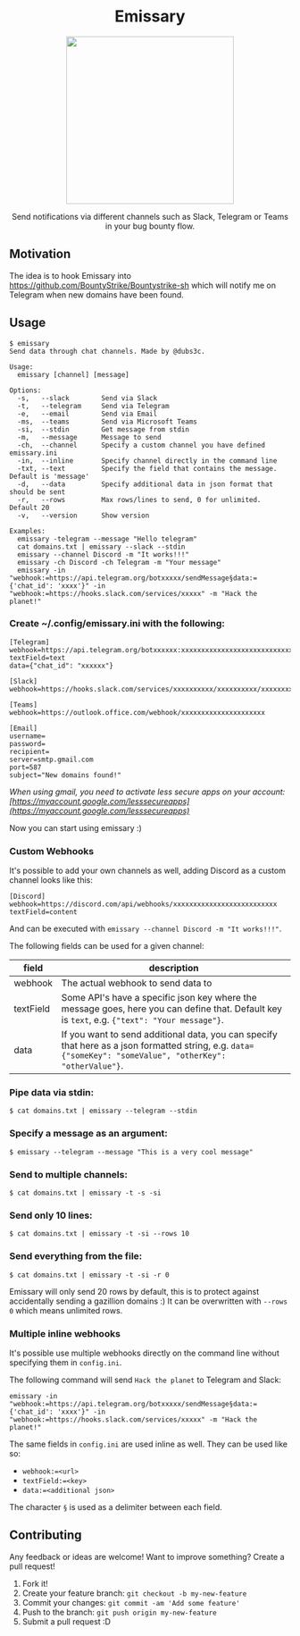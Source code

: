 <h1 align="center">Emissary</h1>
<p align="center">
  <img width="300" height="300" src="./img.png">
  <p align="center">
  Send notifications via different channels such as Slack, Telegram or Teams in your bug bounty flow. 
  </p>
</p>

## Motivation
The idea is to hook Emissary into https://github.com/BountyStrike/Bountystrike-sh which will notify me on Telegram when new domains have been found.

## Usage

```
$ emissary
Send data through chat channels. Made by @dubs3c.

Usage:
  emissary [channel] [message]

Options:
  -s,   --slack        Send via Slack
  -t,   --telegram     Send via Telegram
  -e,   --email        Send via Email
  -ms,  --teams        Send via Microsoft Teams
  -si,  --stdin        Get message from stdin
  -m,   --message      Message to send
  -ch,  --channel      Specify a custom channel you have defined emissary.ini
  -in,  --inline       Specify channel directly in the command line
  -txt, --text         Specify the field that contains the message. Default is 'message'
  -d,   --data         Specify additional data in json format that should be sent
  -r,   --rows         Max rows/lines to send, 0 for unlimited. Default 20
  -v,   --version      Show version

Examples:
  emissary -telegram --message "Hello telegram"
  cat domains.txt | emissary --slack --stdin
  emissary --channel Discord -m "It works!!!"
  emissary -ch Discord -ch Telegram -m "Your message"
  emissary -in "webhook:=https://api.telegram.org/botxxxxx/sendMessage§data:={'chat_id': 'xxxx'}" -in "webhook:=https://hooks.slack.com/services/xxxxx" -m "Hack the planet!"
```

### Create ~/.config/emissary.ini with the following:
```
[Telegram]
webhook=https://api.telegram.org/botxxxxxx:xxxxxxxxxxxxxxxxxxxxxxxxxxxxx/sendMessage
textField=text
data={"chat_id": "xxxxxx"}

[Slack]
webhook=https://hooks.slack.com/services/xxxxxxxxxx/xxxxxxxxxx/xxxxxxxxxx

[Teams]
webhook=https://outlook.office.com/webhook/xxxxxxxxxxxxxxxxxxxxx

[Email]
username=
password=
recipient=
server=smtp.gmail.com
port=587
subject="New domains found!"
```
*When using gmail, you need to activate less secure apps on your account: [https://myaccount.google.com/lesssecureapps](https://myaccount.google.com/lesssecureapps)*

Now you can start using emissary :)


### Custom Webhooks

It's possible to add your own channels as well, adding Discord as a custom channel looks like this:

```
[Discord]
webhook=https://discord.com/api/webhooks/xxxxxxxxxxxxxxxxxxxxxxxxxx
textField=content
```

And can be executed with `emissary --channel Discord -m "It works!!!"`.

The following fields can be used for a given channel:

| field     | description                                                                                                                                                |
| --------- | ---------------------------------------------------------------------------------------------------------------------------------------------------------- |
| webhook   | The actual webhook to send data to                                                                                                                         |
| textField | Some API's have a specific json key where the message goes, here you can define that. Default key is `text`, e.g. `{"text": "Your message"}`.              |
| data      | If you want to send additional data, you can specify that here as a json formatted string, e.g. `data={"someKey": "someValue", "otherKey": "otherValue"}`. |


### Pipe data via stdin:
```
$ cat domains.txt | emissary --telegram --stdin
```

### Specify a message as an argument:
```
$ emissary --telegram --message "This is a very cool message"
```

### Send to multiple channels:
```
$ cat domains.txt | emissary -t -s -si
```

### Send only 10 lines:
```
$ cat domains.txt | emissary -t -si --rows 10
```

### Send everything from the file:
```
$ cat domains.txt | emissary -t -si -r 0
```

Emissary will only send 20 rows by default, this is to protect against accidentally sending a gazillion domains :) It can be overwritten with `--rows 0` which means unlimited rows. 

### Multiple inline webhooks

It's possible use multiple webhooks directly on the command line without specifying them in `config.ini`.

The following command will send `Hack the planet` to Telegram and Slack:

```
emissary -in "webhook:=https://api.telegram.org/botxxxxx/sendMessage§data:={'chat_id': 'xxxx'}" -in "webhook:=https://hooks.slack.com/services/xxxxx" -m "Hack the planet!"
```

The same fields in `config.ini` are used inline as well. They can be used like so:

- `webhook:=<url>`
- `textField:=<key>`
- `data:=<additional json>`

The character `§` is used as a delimiter between each field.

## Contributing
Any feedback or ideas are welcome! Want to improve something? Create a pull request!

1. Fork it!
2. Create your feature branch: `git checkout -b my-new-feature`
3. Commit your changes: `git commit -am 'Add some feature'`
4. Push to the branch: `git push origin my-new-feature`
5. Submit a pull request :D